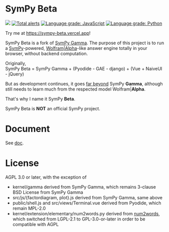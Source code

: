 # SymPy Beta
![](https://img.shields.io/github/license/eagleoflqj/sympy_beta)
[![Total alerts](https://img.shields.io/lgtm/alerts/g/eagleoflqj/sympy_beta.svg?logo=lgtm&logoWidth=18)](https://lgtm.com/projects/g/eagleoflqj/sympy_beta/alerts/)
[![Language grade: JavaScript](https://img.shields.io/lgtm/grade/javascript/g/eagleoflqj/sympy_beta.svg?logo=lgtm&logoWidth=18)](https://lgtm.com/projects/g/eagleoflqj/sympy_beta/context:javascript)
[![Language grade: Python](https://img.shields.io/lgtm/grade/python/g/eagleoflqj/sympy_beta.svg?logo=lgtm&logoWidth=18)](https://lgtm.com/projects/g/eagleoflqj/sympy_beta/context:python)

Try me at https://sympy-beta.vercel.app!

SymPy Beta is a fork of [SymPy Gamma](https://github.com/sympy/sympy_gamma). The purpose of this project is to run a [SymPy](https://github.com/sympy/sympy)-powered, [Wolfram|Alpha](https://www.wolframalpha.com)-like answer engine totally in your browser, without backend computation.

Originally,  
SymPy Beta = SymPy Gamma + (Pyodide - GAE - django) + (Vue + NaiveUI - jQuery)

But as development continues,
it goes [far beyond](doc/changelog.md) SymPy **Gamma**,
although still needs to learn much from the respected model Wolfram|**Alpha**.

That's why I name it SymPy **Beta**.

SymPy Beta is **NOT** an official SymPy project.
# Document
See [doc](doc).
# License
AGPL 3.0 or later, with the exception of
* kernel/gamma derived from SymPy Gamma, which remains 3-clause BSD License from SymPy Gamma
* src/js/{factordiagram, plot}.js derived from SymPy Gamma, same above
* public/shell.js and src/views/Terminal.vue derived from Pyodide, which remain MPL-2.0
* kernel/extension/elementary/num2words.py derived from [num2words](https://github.com/savoirfairelinux/num2words), which switched from LGPL-2.1 to GPL-3.0-or-later in order to be compatible with AGPL
